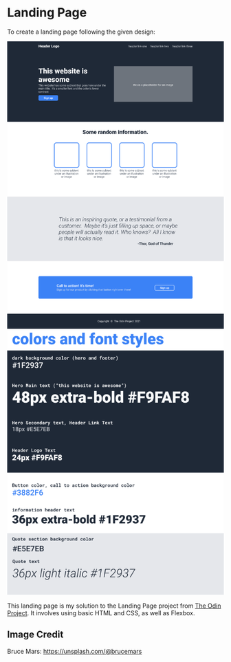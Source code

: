 # Landing Page
To create a landing page following the given design:

![layout](./design/layout.png)
![styles](./design/styles.png)

This landing page is my solution to the Landing Page project from [The Odin Project](https://www.theodinproject.com/). It involves using basic HTML and CSS, as well as Flexbox. 

## Image Credit
Bruce Mars: https://unsplash.com/@brucemars